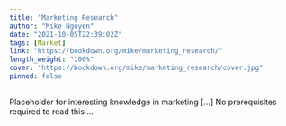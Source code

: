 ```yaml
---
title: "Marketing Research"
author: "Mike Nguyen"
date: "2021-10-05T22:39:02Z"
tags: [Market]
link: "https://bookdown.org/mike/marketing_research/"
length_weight: "100%"
cover: "https://bookdown.org/mike/marketing_research/cover.jpg"
pinned: false
---
```


Placeholder for interesting knowledge in marketing [...] No prerequisites required to read this ...
